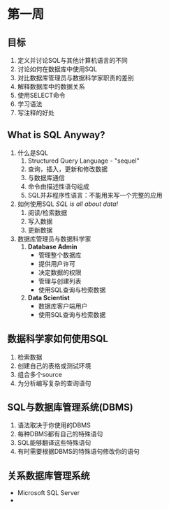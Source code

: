 # 第一周
## 目标
1. 定义并讨论SQL与其他计算机语言的不同
2. 讨论如何在数据库中使用SQL
3. 对比数据库管理员与数据科学家职责的差别
4. 解释数据库中的数据关系
5. 使用SELECT命令
6. 学习语法
7. 写注释的好处
  
## What is SQL Anyway?
1. 什么是SQL
    1. Structured Query Language - "sequel"
    2. 查询，插入，更新和修改数据
    3. 与数据库通信
    4. 命令由描述性语句组成
    5. SQL并非程序性语言：不能用来写一个完整的应用
2. 如何使用SQL
    *SQL is all about data!*
    1. 阅读/检索数据
    2. 写入数据
    3. 更新数据
3. 数据库管理员与数据科学家
    1. **Database Admin**
        + 管理整个数据库
        + 提供用户许可
        + 决定数据的权限
        + 管理与创建列表
        + 使用SQL查询与检索数据
    2. **Data Scientist**
        + 数据库客户端用户
        + 使用SQL查询与检索数据

## 数据科学家如何使用SQL
1. 检索数据
2. 创建自己的表格或测试环境
3. 组合多个source
4. 为分析编写复杂的查询语句

## SQL与数据库管理系统(DBMS)
1. 语法取决于你使用的DBMS
2. 每种DBMS都有自己的特殊语句
3. SQL能够翻译这些特殊语句
4. 有时需要根据DBMS的特殊语句修改你的语句

## 关系数据库管理系统
- Microsoft SQL Server
- 
